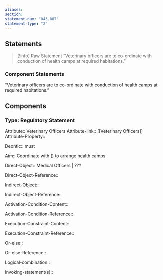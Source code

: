```yaml
---
aliases: 
section: 
statement-num: "043.007"
statement-type: "2"
---
```

## Statements 
> [!info] Raw Statement
> “Veterinary officers are to co-ordinate with conduction of health camps at required habitations.” 
> 

### Component Statements
“Veterinary officers are to co-ordinate with conduction of health camps at required habitations.” 
## Components
### Type: Regulatory Statement
Attribute:: Veterinary Officers
Attribute-link:: [[Veterinary Officers]]
Attribute-Property::


Deontic:: must


Aim:: Coordinate with () to arrange health camps 


Direct-Object:: Medical Officers | ??? 

Direct-Object-Reference:: 


Indirect-Object::

Indirect-Object-Reference:: 


Activation-Condition-Content::

Activation-Condition-Reference:: 


Execution-Constraint-Content::

Execution-Constraint-Reference:: 


Or-else::

Or-else-Reference:: 


Logical-combination::


Invoking-statement(s)::
